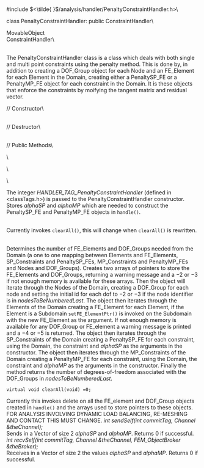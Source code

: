 \
\#include $<\tilde{
}$/analysis/handler/PenaltyConstraintHandler.h$>$\

class PenaltyConstraintHandler: public ConstraintHandler\

MovableObject\
ConstraintHandler\

\
The PenaltyConstraintHandler class is a class which deals with both
single and multi point constraints using the penalty method. This is
done by, in addition to creating a DOF_Group object for each Node and an
FE_Element for each Element in the Domain, creating either a
PenaltySP_FE or a PenaltyMP_FE object for each constraint in the Domain.
It is these objects that enforce the constraints by moifying the tangent
matrix and residual vector.

// Constructor\

\
// Destructor\

\
// Public Methods\

\

\

\

The integer *HANDLER_TAG_PenaltyConstraintHandler* (defined in
$<$classTags.h$>$) is passed to the PenaltyConstraintHandler
constructor. Stores *alphaSP* and *alphaMP* which are needed to
construct the PenaltySP_FE and PenaltyMP_FE objects in `handle()`.

\
Currently invokes `clearAll()`, this will change when `clearAll()` is
rewritten.

\
Determines the number of FE_Elements and DOF_Groups needed from the
Domain (a one to one mapping between Elements and FE_Elements,
SP_Constraints and PenaltySP_FEs, MP_Constraints and PenaltyMP_FEs and
Nodes and DOF_Groups). Creates two arrays of pointers to store the
FE_Elements and DOF_Groups, returning a warning message and a $-2$ or
$-3$ if not enough memory is available for these arrays. Then the object
will iterate through the Nodes of the Domain, creating a DOF_Group for
each node and setting the initial id for each dof to $-2$ or $-3$ if the
node identifier is in *nodesToBeNumberedLast*. The object then iterates
through the Elements of the Domain creating a FE_Element for each
Element, if the Element is a Subdomain `setFE_ElementPtr()` is invoked
on the Subdomain with the new FE_Element as the argument. If not enough
memory is available for any DOF_Group or FE_element a warning message is
printed and a $-4$ or $-5$ is returned. The object then iterates through
the SP_Constraints of the Domain creating a PenaltySP_FE for each
constraint, using the Domain, the constraint and *alphaSP* as the
arguments in the constructor. The object then iterates through the
MP_Constraints of the Domain creating a PenaltyMP_FE for each
constraint, using the Domain, the constraint and *alphaMP* as the
arguments in the constructor. Finally the method returns the number of
degrees-of-freedom associated with the DOF_Groups in
*nodesToBeNumberedLast*.

```{.cpp}
virtual void clearAll(void) =0;
```

Currently this invokes delete on all the FE_element and DOF_Group
objects created in `handle()` and the arrays used to store pointers to
these objects. FOR ANALYSIS INVOLVING DYNAMIC LOAD BALANCING, RE-MESHING
AND CONTACT THIS MUST CHANGE.
*int sendSelf(int commitTag, Channel &theChannel);* \
Sends in a Vector of size 2 *alphaSP* and *alphaMP*. Returns $0$ if
successful.
*int recvSelf(int commitTag, Channel &theChannel, FEM_ObjectBroker
&theBroker);* \
Receives in a Vector of size 2 the values *alphaSP* and *alphaMP*.
Returns $0$ if successful.
